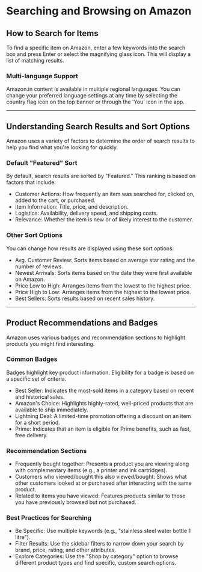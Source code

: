 # Searching and Browsing on Amazon

## How to Search for Items
To find a specific item on Amazon, enter a few keywords into the search box and press Enter or select the magnifying glass icon. This will display a list of matching results.

### Multi-language Support
Amazon.in content is available in multiple regional languages. You can change your preferred language settings at any time by selecting the country flag icon on the top banner or through the 'You' icon in the app.

---
## Understanding Search Results and Sort Options
Amazon uses a variety of factors to determine the order of search results to help you find what you're looking for quickly.

### Default "Featured" Sort
By default, search results are sorted by "Featured." This ranking is based on factors that include:
- Customer Actions: How frequently an item was searched for, clicked on, added to the cart, or purchased.
- Item Information: Title, price, and description.
- Logistics: Availability, delivery speed, and shipping costs.
- Relevance: Whether the item is new or of likely interest to the customer.

### Other Sort Options
You can change how results are displayed using these sort options:
- Avg. Customer Review: Sorts items based on average star rating and the number of reviews.
- Newest Arrivals: Sorts items based on the date they were first available on Amazon.
- Price Low to High: Arranges items from the lowest to the highest price.
- Price High to Low: Arranges items from the highest to the lowest price.
- Best Sellers: Sorts results based on recent sales history.

---
## Product Recommendations and Badges
Amazon uses various badges and recommendation sections to highlight products you might find interesting.

### Common Badges
Badges highlight key product information. Eligibility for a badge is based on a specific set of criteria.
- Best Seller: Indicates the most-sold items in a category based on recent and historical sales.
- Amazon's Choice: Highlights highly-rated, well-priced products that are available to ship immediately.
- Lightning Deal: A limited-time promotion offering a discount on an item for a short period.
- Prime: Indicates that an item is eligible for Prime benefits, such as fast, free delivery.

### Recommendation Sections
- Frequently bought together: Presents a product you are viewing along with complementary items (e.g., a printer and ink cartridges).
- Customers who viewed/bought this also viewed/bought: Shows what other customers looked at or purchased after interacting with the same product.
- Related to items you have viewed: Features products similar to those you have previously browsed but not purchased.

### Best Practices for Searching
- Be Specific: Use multiple keywords (e.g., "stainless steel water bottle 1 litre").
- Filter Results: Use the sidebar filters to narrow down your search by brand, price, rating, and other attributes.
- Explore Categories: Use the "Shop by category" option to browse different product types and find specific, custom search options.